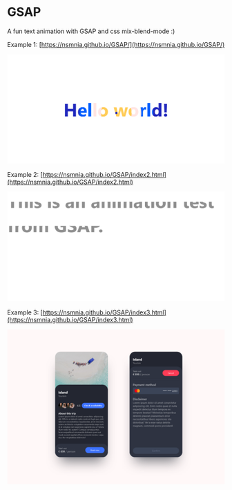 # GSAP
A fun text animation with GSAP and css mix-blend-mode :)


Example 1: [https://nsmnia.github.io/GSAP/](https://nsmnia.github.io/GSAP/)

![Example 1](/assets/images/example.png)

Example 2: [https://nsmnia.github.io/GSAP/index2.html](https://nsmnia.github.io/GSAP/index2.html)

![Example 2](/assets/images/example2.png)


Example 3: [https://nsmnia.github.io/GSAP/index3.html](https://nsmnia.github.io/GSAP/index3.html)

![Example 3](/assets/images/example3.png)